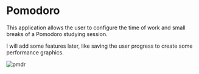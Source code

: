 # Pomodoro

This application allows the user to configure the time of work and small breaks of a Pomodoro studying session.

I will add some features later, like saving the user progress to create some performance graphics.

![pmdr](https://user-images.githubusercontent.com/6991569/195171416-89aa95a7-7ad2-429b-b568-a78081e9786f.PNG)
